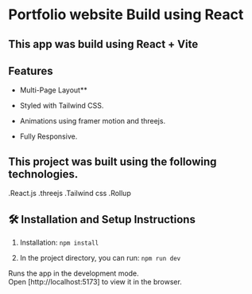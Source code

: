 # Portfolio website Build using React

## This app was build using React + Vite

## Features

- Multi-Page Layout\*\*

- Styled with Tailwind CSS.

- Animations using framer motion and threejs.

- Fully Responsive.

## This project was built using the following technologies.

.React.js
.threejs
.Tailwind css
.Rollup

## 🛠 Installation and Setup Instructions

1. Installation: `npm install`

2. In the project directory, you can run: `npm run dev`

Runs the app in the development mode.\
Open [http://localhost:5173] to view it in the browser.
